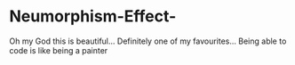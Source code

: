 # Neumorphism-Effect-
Oh my God this is beautiful... Definitely one of my favourites... Being able to code is like being a painter
